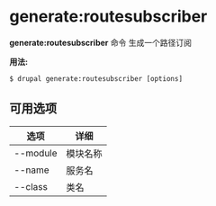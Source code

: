 # generate:routesubscriber
**generate:routesubscriber** 命令 生成一个路径订阅

**用法:**
```
$ drupal generate:routesubscriber [options] 
```

## 可用选项
选项 | 详细
-------|-------------
--module | 模块名称
--name | 服务名
--class | 类名

